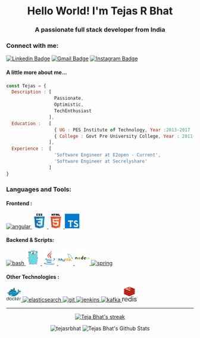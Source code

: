 <h1 align="center">Hello World! I'm Tejas R Bhat</h1>
<h3 align="center">A passionate full stack developer from India</h3>

<h3 align="left">Connect with me:</h3>
<p align="left">
 
[![Linkedin Badge](https://img.shields.io/badge/-tejasrbhat-blue?style=flat-square&logo=Linkedin&logoColor=white&link=https://linkedin.com/in/tejasrbhat/)](https://linkedin.com/in/tejasrbhat/) 
[![Gmail Badge](https://img.shields.io/badge/-tejasrbhatm@gmail.com-c14438?style=flat-square&logo=Gmail&logoColor=white&link=mailto:tejasrbhatm@gmail.com)](mailto:tejasrbhatm@gmail.com)
[![Instagram Badge](https://img.shields.io/badge/-the_code_alchemis-cd486b?style=flat-square&logo=Instagram&logoColor=white&link=https://instagram.com/the_code_alchemis/)](https://instagram.com/the_code_alchemis/)
<br/>
</p>


#### A little more about me...  
```javascript
const Tejas = {
  Description : [
                  Passionate, 
                  Optimistic, 
                  TechEnthusiast
                ],
  Education :   [ 
                  { UG : PES Institute of Technology, Year :2013-2017  }, 
                  { College : Govt Pre University College, Year : 2011-13 } 
                ],
  Experience :  [
                  'Software Engineer at E2open - Current', 
                  'Software Engineer at Secrelyshare'
                ]
}
```

<h3 align="left">Languages and Tools:</h3>

<h4>Frontend : </h4>
<a href="https://angular.io" target="_blank"> <img src="https://angular.io/assets/images/logos/angular/angular.svg" alt="angular" width="40" height="40"/> </a>
<a href="https://www.w3schools.com/css/" target="_blank"> <img src="https://raw.githubusercontent.com/devicons/devicon/master/icons/css3/css3-original-wordmark.svg" alt="css3" width="40" height="40"/> </a>
<a href="https://www.w3.org/html/" target="_blank"> <img src="https://raw.githubusercontent.com/devicons/devicon/master/icons/html5/html5-original-wordmark.svg" alt="html5" width="40" height="40"/> </a>
<a href="https://www.typescriptlang.org/" target="_blank"> <img src="https://raw.githubusercontent.com/devicons/devicon/master/icons/typescript/typescript-original.svg" alt="typescript" width="40" height="40"/> </a>

<h4>Backend & Scripts: </h4>
<a href="https://www.gnu.org/software/bash/" target="_blank"> <img src="https://www.vectorlogo.zone/logos/gnu_bash/gnu_bash-icon.svg" alt="bash" width="40" height="40"/> </a>
<a href="https://golang.org" target="_blank">  <img src="https://raw.githubusercontent.com/devicons/devicon/master/icons/go/go-original.svg" alt="go" width="40" height="40"/> </a>
<a href="https://www.java.com" target="_blank"> <img src="https://raw.githubusercontent.com/devicons/devicon/master/icons/java/java-original.svg" alt="java" width="40" height="40"/> </a>
<a href="https://www.mysql.com/" target="_blank"> <img src="https://raw.githubusercontent.com/devicons/devicon/master/icons/mysql/mysql-original-wordmark.svg" alt="mysql" width="40" height="40"/> </a>
<a href="https://nodejs.org" target="_blank"> <img src="https://raw.githubusercontent.com/devicons/devicon/master/icons/nodejs/nodejs-original-wordmark.svg" alt="nodejs" width="40" height="40"/> </a>
<a href="https://spring.io/" target="_blank"> <img src="https://www.vectorlogo.zone/logos/springio/springio-icon.svg" alt="spring" width="40" height="40"/> </a>

#### Other Technologies :
<a href="https://www.docker.com/" target="_blank"> <img src="https://raw.githubusercontent.com/devicons/devicon/master/icons/docker/docker-original-wordmark.svg" alt="docker" width="40" height="40"/> </a>
<a href="https://www.elastic.co" target="_blank"> <img src="https://www.vectorlogo.zone/logos/elastic/elastic-icon.svg" alt="elasticsearch" width="40" height="40"/> </a>
<a href="https://git-scm.com/" target="_blank"><img src="https://www.vectorlogo.zone/logos/git-scm/git-scm-icon.svg" alt="git" width="40" height="40"/> </a>
<a href="https://www.jenkins.io" target="_blank"> <img src="https://www.vectorlogo.zone/logos/jenkins/jenkins-icon.svg" alt="jenkins" width="40" height="40"/> </a>
<a href="https://kafka.apache.org/" target="_blank"> <img src="https://www.vectorlogo.zone/logos/apache_kafka/apache_kafka-icon.svg" alt="kafka" width="40" height="40"/> </a>
<a href="https://redis.io" target="_blank"> <img src="https://raw.githubusercontent.com/devicons/devicon/master/icons/redis/redis-original-wordmark.svg" alt="redis" width="40" height="40"/> </a>

<hr>
<p align="center">
    <a href="https://github.com/tejasrbhat/github-readme-streak-stats">
        <img title="🔥 Get streak stats for your profile at git.io/streak-stats" alt="Teja Bhat's streak" src="https://github-readme-streak-stats.herokuapp.com/?user=tejasrbhat&theme=black-ice&hide_border=true&stroke=0000&background=060A0CD0"/>
    </a>
</p>
<p align="center">
  <img width="40%" src="https://github-readme-stats.vercel.app/api/top-langs?username=tejasrbhat&show_icons=true&locale=en&layout=compact&langs_count=8&count_private=true&theme=react&hide_border=true&bg_color=060A0C" alt="tejasrbhat" /> <img  width="40%" alt="Tejas Bhat's Github Stats" src="https://github-readme-stats.vercel.app/api?username=tejasrbhat&show_icons=true&count_private=true&theme=react&hide_border=true&bg_color=0D1117" />
</p>

